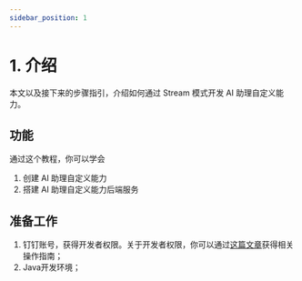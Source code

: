 ```yaml
---
sidebar_position: 1
---
```


# 1. 介绍

本文以及接下来的步骤指引，介绍如何通过 Stream 模式开发 AI 助理自定义能力。

## 功能

通过这个教程，你可以学会
1. 创建 AI 助理自定义能力
2. 搭建 AI 助理自定义能力后端服务

## 准备工作

1. 钉钉账号，获得开发者权限。关于开发者权限，你可以通过[这篇文章](/docs/explore/portal/grant-admin)获得相关操作指南；
2. Java开发环境；

